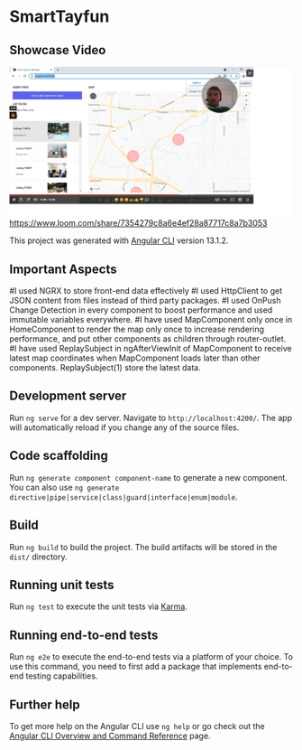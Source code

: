 # SmartTayfun

## Showcase Video

![alt text](https://github.com/tadakoglu/Smart/blob/main/smart.png)
https://www.loom.com/share/7354279c8a6e4ef28a87717c8a7b3053

This project was generated with [Angular CLI](https://github.com/angular/angular-cli) version 13.1.2.


## Important Aspects
#I used NGRX to store front-end data effectively
#I used HttpClient to get JSON content from files instead of third party packages.
#I used OnPush Change Detection in every component to boost performance and used immutable variables everywhere.
#I have used MapComponent only once in HomeComponent to render the map only once to increase rendering performance, and put other components as children through router-outlet.
#I have used ReplaySubject in ngAfterViewInit of MapComponent to receive latest map coordinates when MapComponent loads later than other components. ReplaySubject(1) store the    latest data.

## Development server

Run `ng serve` for a dev server. Navigate to `http://localhost:4200/`. The app will automatically reload if you change any of the source files.

## Code scaffolding

Run `ng generate component component-name` to generate a new component. You can also use `ng generate directive|pipe|service|class|guard|interface|enum|module`.

## Build

Run `ng build` to build the project. The build artifacts will be stored in the `dist/` directory.

## Running unit tests

Run `ng test` to execute the unit tests via [Karma](https://karma-runner.github.io).

## Running end-to-end tests

Run `ng e2e` to execute the end-to-end tests via a platform of your choice. To use this command, you need to first add a package that implements end-to-end testing capabilities.

## Further help

To get more help on the Angular CLI use `ng help` or go check out the [Angular CLI Overview and Command Reference](https://angular.io/cli) page.
